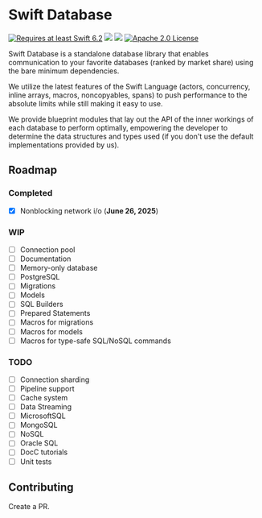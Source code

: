 # Swift Database

<a href="https://swift.org"><img src="https://img.shields.io/badge/Swift-6.2+-F05138?style=&logo=swift" alt="Requires at least Swift 6.2"></a> <img src="https://img.shields.io/badge/Platforms-Any-gold"> <a href="https://discord.com/invite/VyuFQUpcUz"><img src="https://img.shields.io/badge/Chat-Discord-7289DA?style=&logo=discord"></a> <a href="https://github.com/RandomHashTags/swift-database/blob/main/LICENSE"><img src="https://img.shields.io/badge/License-Apache_2.0-blue" alt="Apache 2.0 License"></a>

Swift Database is a standalone database library that enables communication to your favorite databases (ranked by market share) using the bare minimum dependencies.

We utilize the latest features of the Swift Language (actors, concurrency, inline arrays, macros, noncopyables, spans) to push performance to the absolute limits while still making it easy to use.

We provide blueprint modules that lay out the API of the inner workings of each database to perform optimally, empowering the developer to determine the data structures and types used (if you don't use the default implementations provided by us).

## Roadmap

### Completed

- [x] Nonblocking network i/o (**June 26, 2025**)

### WIP

- [ ] Connection pool
- [ ] Documentation
- [ ] Memory-only database
- [ ] PostgreSQL
- [ ] Migrations
- [ ] Models
- [ ] SQL Builders
- [ ] Prepared Statements
- [ ] Macros for migrations
- [ ] Macros for models
- [ ] Macros for type-safe SQL/NoSQL commands

### TODO

- [ ] Connection sharding
- [ ] Pipeline support
- [ ] Cache system
- [ ] Data Streaming
- [ ] MicrosoftSQL
- [ ] MongoSQL
- [ ] NoSQL
- [ ] Oracle SQL
- [ ] DocC tutorials
- [ ] Unit tests

## Contributing

Create a PR.